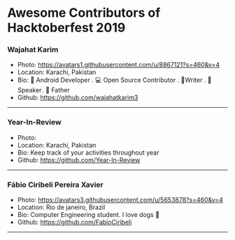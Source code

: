 # Awesome Contributors of Hacktoberfest 2019

### Wajahat Karim
- Photo: https://avatars1.githubusercontent.com/u/8867121?s=460&v=4
- Location: Karachi, Pakistan
- Bio: 📱 Android Developer . 💻 Open Source Contributor . 📝Writer . 🎤 Speaker . 👶 Father 
- Github: https://github.com/wajahatkarim3

-----------

### Year-In-Review
- Photo: 
- Location: Karachi, Pakistan
- Bio: Keep track of your activities throughout year
- Github: https://github.com/Year-In-Review

-----------

### Fábio Ciribeli Pereira Xavier
- Photo: https://avatars3.githubusercontent.com/u/5653878?s=460&v=4
- Location: Rio de janeiro, Brazil
- Bio: Computer Engineering student. I love dogs :dog:
- Github: https://github.com/FabioCiribeli
***
